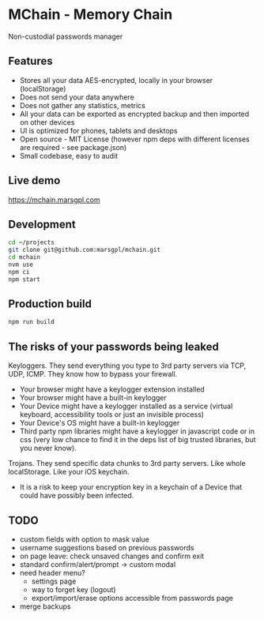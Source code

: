 # MChain - Memory Chain

Non-custodial passwords manager

## Features

- Stores all your data AES-encrypted, locally in your browser (localStorage)
- Does not send your data anywhere
- Does not gather any statistics, metrics
- All your data can be exported as encrypted backup and then imported on other devices
- UI is optimized for phones, tablets and desktops
- Open source - MIT License (however npm deps with different licenses are required - see package.json)
- Small codebase, easy to audit

## Live demo

<https://mchain.marsgpl.com>

## Development

```bash
cd ~/projects
git clone git@github.com:marsgpl/mchain.git
cd mchain
nvm use
npm ci
npm start
```

## Production build

```bash
npm run build
```

## The risks of your passwords being leaked

Keyloggers. They send everything you type to 3rd party servers via TCP, UDP, ICMP. They know how to bypass your firewall.

- Your browser might have a keylogger extension installed
- Your browser might have a built-in keylogger
- Your Device might have a keylogger installed as a service (virtual keyboard, accessibility tools or just an invisible process)
- Your Device's OS might have a built-in keylogger
- Third party npm libraries might have a keylogger in javascript code or in css (very low chance to find it in the deps list of big trusted libraries, but you never know).

Trojans. They send specific data chunks to 3rd party servers. Like whole localStorage. Like your iOS keychain.

- It is a risk to keep your encryption key in a keychain of a Device that could have possibly been infected.

## TODO

- custom fields with option to mask value
- username suggestions based on previous passwords
- on page leave: check unsaved changes and confirm exit
- standard confirm/alert/prompt -> custom modal
- need header menu?
  - settings page
  - way to forget key (logout)
  - export/import/erase options accessible from passwords page
- merge backups
